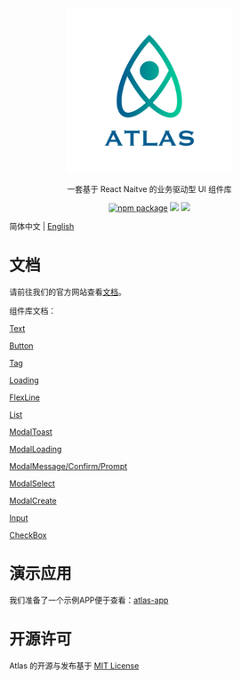 <p align="center">
  <a href="https://github.com/rcg1994/react-native-atlas">
    <img width="300" src="https://github.com/rcg1994/light/blob/master/images/atlas_400.png?raw=true">
  </a>
</p>

<div align="center">
一套基于 React Naitve 的业务驱动型 UI 组件库

[![npm package](https://img.shields.io/npm/v/react-native-atlas.svg)](https://www.npmjs.com/package/react-native-atlas)
[![](https://img.shields.io/npm/dt/react-native-atlas.svg)](https://www.npmjs.com/package/react-native-atlas)
[![](https://img.shields.io/github/license/rcg1994/react-native-atlas.svg)](https://github.com/rcg1994/react-native-atlas/blob/master/LICENSE)

</div>

简体中文 | [English](./README-en.md)

# 文档

请前往我们的官方网站查看[文档](https://github.com/rcg1994/react-native-atlas/wiki)。

组件库文档：

[Text](https://github.com/rcg1994/react-native-atlas/wiki/Text)

[Button](https://github.com/rcg1994/react-native-atlas/wiki/Button)

[Tag](https://github.com/rcg1994/react-native-atlas/wiki/Tag)

[Loading](https://github.com/rcg1994/react-native-atlas/wiki/Loading)

[FlexLine](https://github.com/rcg1994/react-native-atlas/wiki/FlexLine)

[List](https://github.com/rcg1994/react-native-atlas/wiki/List)

[ModalToast](https://github.com/rcg1994/react-native-atlas/wiki/ModalToast)

[ModalLoading](https://github.com/rcg1994/react-native-atlas/wiki/ModalLoading)

[ModalMessage/Confirm/Prompt](https://github.com/rcg1994/react-native-atlas/wiki/ModalMessage-Confirm-Prompt)

[ModalSelect](https://github.com/rcg1994/react-native-atlas/wiki/ModalSelect)

[ModalCreate](https://github.com/rcg1994/react-native-atlas/wiki/ModalCreate)

[Input](https://github.com/rcg1994/react-native-atlas/wiki/Input)

[CheckBox](https://github.com/rcg1994/react-native-atlas/wiki/CheckBox)

# 演示应用

我们准备了一个示例APP便于查看：[atlas-app](https://github.com/rcg1994/atlas-app)

# 开源许可

Atlas 的开源与发布基于 [MIT License](https://github.com/rcg1994/react-native-atlas/blob/master/LICENSE)


